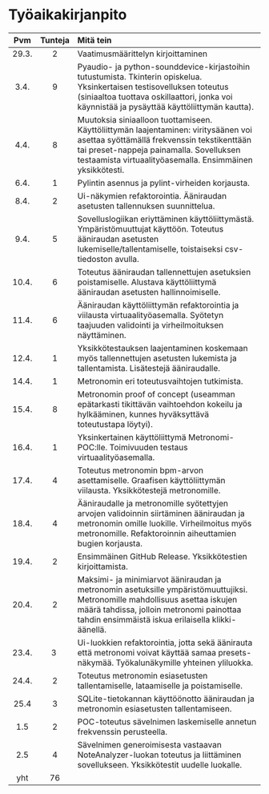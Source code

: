 # Työaikakirjanpito

| Pvm | Tunteja | Mitä tein |
| :-----: | :-------: | :--------- |
| 29.3. | 2 | Vaatimusmäärittelyn kirjoittaminen |
| 3.4.  | 9 | Pyaudio- ja python-sounddevice-kirjastoihin tutustumista. Tkinterin opiskelua. Yksinkertaisen testisovelluksen toteutus (siniaaltoa tuottava oskillaattori, jonka voi käynnistää ja pysäyttää käyttöliittymän kautta).|
| 4.4. | 8 |  Muutoksia siniaalloon tuottamiseen. Käyttöliittymän laajentaminen: viritysäänen voi asettaa syöttämällä frekvenssin tekstikenttään tai preset-nappeja painamalla. Sovelluksen testaamista virtuaalityöasemalla. Ensimmäinen yksikkötesti.|
| 6.4. | 1 | Pylintin asennus ja pylint-virheiden korjausta.|
| 8.4. | 2 | Ui-näkymien refaktorointia. Ääniraudan asetusten tallennuksen suunnittelua.| 
| 9.4. | 5 | Sovelluslogiikan eriyttäminen käyttöliittymästä. Ympäristömuuttujat käyttöön. Toteutus ääniraudan asetusten lukemiselle/tallentamiselle, toistaiseksi csv-tiedoston avulla.
| 10.4. | 6 | Toteutus ääniraudan tallennettujen asetuksien poistamiselle. Alustava käyttöliittymä ääniraudan asetusten hallinnoimiselle. 
| 11.4. | 6 | Ääniraudan käyttöliittymän refaktorointia ja viilausta virtuaalityöasemalla. Syötetyn taajuuden validointi ja virheilmoituksen näyttäminen.|
| 12.4. | 1 | Yksikkötestauksen laajentaminen koskemaan myös tallennettujen asetusten lukemista ja tallentamista. Lisätestejä ääniraudalle. |
| 14.4. | 1 | Metronomin eri toteutusvaihtojen tutkimista.|
| 15.4. | 8 | Metronomin proof of concept (useamman epätarkasti tikittävän vaihtoehdon kokeilu ja hylkääminen, kunnes hyväksyttävä toteutustapa löytyi).|
| 16.4. | 1 | Yksinkertainen käyttöliittymä Metronomi-POC:lle. Toimivuuden testaus virtuaalityöasemalla.|
| 17.4. | 4 | Toteutus metronomin bpm-arvon asettamiselle. Graafisen käyttöliittymän viilausta. Yksikkötestejä metronomille.|
| 18.4. | 4 | Ääniraudalle ja metronomille syötettyjen arvojen validoinnin siirtäminen ääniraudan ja metronomin omille luokille. Virheilmoitus myös metronomille. Refaktoroinnin aiheuttamien bugien korjausta.|
| 19.4. | 2 | Ensimmäinen GitHub Release. Yksikkötestien kirjoittamista.
| 20.4. | 2 | Maksimi- ja minimiarvot ääniraudan ja metronomin asetuksille ympäristömuuttujiksi. Metronomille mahdollisuus asettaa iskujen määrä tahdissa, jolloin metronomi painottaa tahdin ensimmäistä iskua erilaisella klikki-äänellä.
| 23.4. | 3 | Ui-luokkien refaktorointia, jotta sekä äänirauta että metronomi voivat käyttää samaa presets-näkymää. Työkalunäkymille yhteinen yliluokka.
| 24.4. | 2 | Toteutus metronomin esiasetusten tallentamiselle, lataamiselle ja poistamiselle.
| 25.4 | 3 | SQLite-tietokannan käyttöönotto ääniraudan ja metronomin esiasetusten tallentamiseen.
| 1.5 | 2 | POC-toteutus sävelnimen laskemiselle annetun frekvenssin perusteella.
| 2.5 | 4 | Sävelnimen generoimisesta vastaavan NoteAnalyzer-luokan toteutus ja liittäminen sovellukseen. Yksikkötestit uudelle luokalle.
| yht | 76 | |
